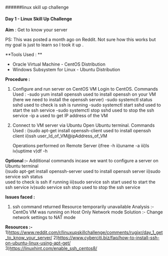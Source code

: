 ######linux skill up challenge

#### Day 1 - Linux Skill Up Challenge

**Aim** : Get to know your server

PS: This was posted a month ago on Reddit. Not sure how this works but my goal is just to learn so I took it up .

**Tools Used : **
- Oracle Virtual Machine - CentOS Distribution
- Windows Subsystem for Linux - Ubuntu Distribution

**Procedure :**
1) Configure and run server on CentOS VM
   Login to CentOS.
   Commands Used :
   -sudo yum install openssh
    used to install openssh on your VM (here we need to install the openssh server)
   -sudo systemctl status sshd
     used to check is ssh is running
   -sudo systemctl start sshd
     used to start the ssh service
   -sudo systemctl stop sshd
     used to stop the ssh service
   -ip a
     used to get IP address of the VM

2) Connect to VM server via Ubuntu
   Open Ubuntu terminal.
   Commands Used :
   i)sudo apt-get install openssh-client
     used to install openssh client
   ii)ssh user_Id_of_VM@ipAddress_of_VM
   
   Operations performed on Remote Server
   i)free -h
   ii)uname -a
   iii)ls
   iv)uptime
   v)df -h

  **Optional :-** 
   Additional commands incase we want to configure a server on Ubuntu terminal  
   i)sudo apt-get install openssh-server
     used to install openssh server
   ii)sudo service ssh status  
     used to check is ssh if running
   iii)sudo service ssh start
     used to start the ssh service
   iv)sudo service ssh stop
     used to stop the ssh service

**Issues faced :**
1) ssh command returned Resource temporarily unavailable
Analysis :-
CentOs VM was running on Host Only Network mode
Solution :-
Change network settings to NAT mode

**Resources :-** 
1)https://www.reddit.com/r/linuxupskillchallenge/comments/rugjxr/day_1_get_to_know_your_server/
2)https://www.cyberciti.biz/faq/how-to-install-ssh-on-ubuntu-linux-using-apt-get/
3)https://linuxhint.com/enable_ssh_centos8/
